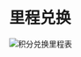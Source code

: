 # 里程兑换

![积分兑换里程表](https://cos.zjkmkj.com/media/2024/08/20/5a29baa0d9b6dfd64e93598fe77429cd-2.webp)
